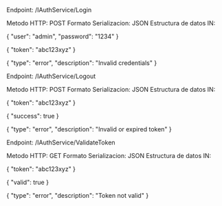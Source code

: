 Endpoint: /IAuthService/Login

Metodo HTTP: POST
Formato Serializacion: JSON
Estructura de datos IN:

{
    "user": "admin",
    "password": "1234"
}

{
    "token": "abc123xyz"
}

{
    "type": "error",
    "description": "Invalid credentials"
}

Endpoint: /IAuthService/Logout

Metodo HTTP: POST
Formato Serializacion: JSON
Estructura de datos IN:

{
    "token": "abc123xyz"
}

{
    "success": true
}

{
    "type": "error",
    "description": "Invalid or expired token"
}

Endpoint: /IAuthService/ValidateToken

Metodo HTTP: GET
Formato Serializacion: JSON
Estructura de datos IN:

{
    "token": "abc123xyz"
}

{
    "valid": true
}

{
    "type": "error",
    "description": "Token not valid"
}
